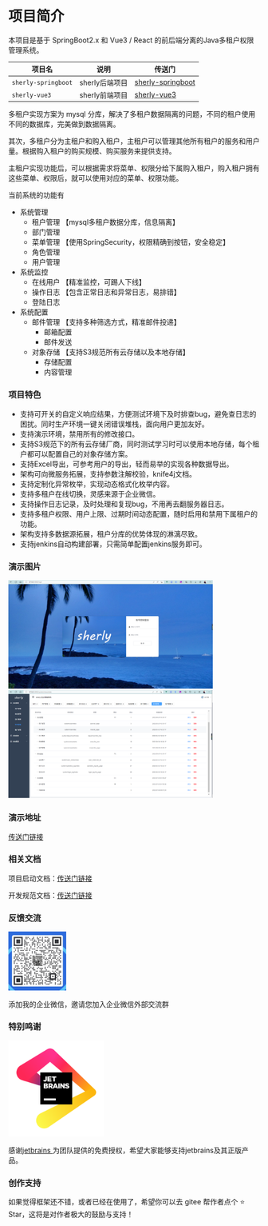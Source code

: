 # 项目简介

本项目是基于 SpringBoot2.x 和 Vue3 / React 的前后端分离的Java多租户权限管理系统。

| 项目名              | 说明           | 传送门                                                       |
| ------------------- | -------------- | ------------------------------------------------------------ |
| `sherly-springboot` | sherly后端项目 | <a rel="nofollow noreferrer" target="_blank" href="https://gitee.com/guzi499/sherly-springboot">sherly-springboot </a> |
| `sherly-vue3`       | sherly前端项目 | <a rel="nofollow noreferrer" target="_blank" href="https://gitee.com/guzi499/sherly-vue3">sherly-vue3 </a> |

多租户实现方案为 mysql 分库，解决了多租户数据隔离的问题，不同的租户使用不同的数据库，完美做到数据隔离。

其次，多租户分为主租户和购入租户，主租户可以管理其他所有租户的服务和用户量。根据购入租户的购买规模、购买服务来提供支持。

主租户实现功能后，可以根据需求将菜单、权限分给下属购入租户，购入租户拥有这些菜单、权限后，就可以使用对应的菜单、权限功能。

当前系统的功能有

- 系统管理
  - 租户管理 【mysql多租户数据分库，信息隔离】
  - 部门管理
  - 菜单管理 【使用SpringSecurity，权限精确到按钮，安全稳定】
  - 角色管理
  - 用户管理
- 系统监控
  - 在线用户 【精准监控，可踢人下线】
  - 操作日志 【包含正常日志和异常日志，易排错】
  - 登陆日志
- 系统配置
  - 邮件管理 【支持多种筛选方式，精准邮件投递】
    - 邮箱配置
    - 邮件发送
  - 对象存储 【支持S3规范所有云存储以及本地存储】
    - 存储配置
    - 内容管理

### 项目特色

- 支持可开关的自定义响应结果，方便测试环境下及时排查bug，避免查日志的困扰。同时生产环境一键关闭错误堆栈，面向用户更加友好。
- 支持演示环境，禁用所有的修改接口。
- 支持S3规范下的所有云存储厂商，同时测试学习时可以使用本地存储，每个租户都可以配置自己的对象存储方案。
- 支持Excel导出，可参考用户的导出，轻而易举的实现各种数据导出。
- 架构可向微服务拓展，支持参数注解校验，knife4j文档。
- 支持定制化异常枚举，实现动态格式化枚举内容。
- 支持多租户在线切换，灵感来源于企业微信。
- 支持操作日志记录，及时处理和复现bug，不用再去翻服务器日志。
- 支持多租户权限、用户上限、过期时间动态配置，随时启用和禁用下属租户的功能。
- 架构支持多数据源拓展，租户分库的优势体现的淋漓尽致。
- 支持jenkins自动构建部署，只需简单配置jenkins服务即可。

### 演示图片

<img src="assets/login.png" alt="image-20200927095842317" style="zoom:40%;" />

 

<img src="assets/menu.png" alt="image-20200927095842317" style="zoom:40%;" />

### 演示地址

 <a rel="nofollow noreferrer" target="_blank" href="https://gitee.com/link?target=http%3A%2F%2F101.34.169.185%3A90">传送门链接 </a>

### 相关文档

项目启动文档：<a rel="nofollow noreferrer" target="_blank" href="https://gitee.com/guzi499/sherly-springboot/blob/develop/sherly-upr-admin/src/main/resources/markdown/项目启动文档.md">传送门链接 </a>

开发规范文档：<a rel="nofollow noreferrer" target="_blank" href="https://gitee.com/guzi499/sherly-springboot/blob/develop/sherly-upr-admin/src/main/resources/markdown/sherly后端开发规范.md">传送门链接 </a>

### 反馈交流

<img src="assets/wx.jpg" alt="image-20200927095842317" style="zoom:20%;" />

添加我的企业微信，邀请您加入企业微信外部交流群

### 特别鸣谢

<img src="assets/jb_beam.png" alt="image-20200927095842317" style="zoom:20%;" />

感谢<a rel="nofollow noreferrer" target="_blank" href="https://gitee.com/link?target=https%3A%2F%2Fjb.gg%2FOpenSourceSupport%2F%3Ffrom%3Dsherly-springboot">jetbrains </a>为团队提供的免费授权，希望大家能够支持jetbrains及其正版产品。

### 创作支持

如果觉得框架还不错，或者已经在使用了，希望你可以去 gitee 帮作者点个 ⭐ Star，这将是对作者极大的鼓励与支持！
